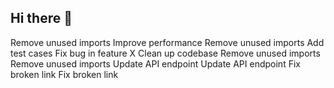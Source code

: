 ## Hi there 👋

<!--
**mr-chanakya/mr-chanakya** is a ✨ _special_ ✨ repository because its `README.md` (this file) appears on your GitHub profile.

Here are some ideas to get you started:

- 🔭 I’m currently working on ...
- 🌱 I’m currently learning ...
- 👯 I’m looking to collaborate on ...
- 🤔 I’m looking for help with ...
- 💬 Ask me about ...
- 📫 How to reach me: ...
- 😄 Pronouns: ...
- ⚡ Fun fact: ...
-->
Remove unused imports
Improve performance
Remove unused imports
Add test cases
Fix bug in feature X
Clean up codebase
Remove unused imports
Remove unused imports
Update API endpoint
Update API endpoint
Fix broken link
Fix broken link
